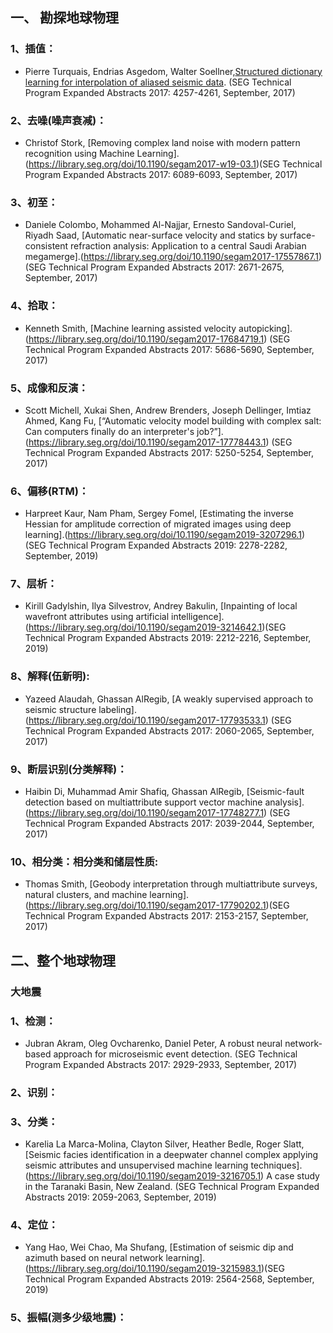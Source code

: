 ## 一、	勘探地球物理<br>
### 1、插值：<br>
* Pierre Turquais, Endrias Asgedom, Walter Soellner,[Structured dictionary learning for interpolation of aliased seismic data](https://library.seg.org/doi/10.1190/segam2017-17670290.1). (SEG Technical Program Expanded Abstracts 2017: 4257-4261, September, 2017) <br>




### 2、去噪(噪声衰减)：<br>
* Christof Stork, [Removing complex land noise with modern pattern recognition using Machine Learning].(https://library.seg.org/doi/10.1190/segam2017-w19-03.1)(SEG Technical Program Expanded Abstracts 2017: 6089-6093, September, 2017) <br>

### 3、初至：<br>
* Daniele Colombo, Mohammed Al-Najjar, Ernesto Sandoval-Curiel, Riyadh Saad, [Automatic near-surface velocity and statics by surface-consistent refraction analysis: Application to a central Saudi Arabian megamerge].(https://library.seg.org/doi/10.1190/segam2017-17557867.1) (SEG Technical Program Expanded Abstracts 2017: 2671-2675, September, 2017) <br>

### 4、拾取：<br>
* Kenneth Smith, [Machine learning assisted velocity autopicking].(https://library.seg.org/doi/10.1190/segam2017-17684719.1) (SEG Technical Program Expanded Abstracts 2017: 5686-5690, September, 2017) <br>

### 5、成像和反演：<br>
* Scott Michell, Xukai Shen, Andrew Brenders, Joseph Dellinger, Imtiaz Ahmed, Kang Fu, [“Automatic velocity model building with complex salt: Can computers finally do an interpreter's job?”].(https://library.seg.org/doi/10.1190/segam2017-17778443.1) (SEG Technical Program Expanded Abstracts 2017: 5250-5254, September, 2017) <br>

### 6、偏移(RTM)：<br>
* Harpreet Kaur, Nam Pham, Sergey Fomel, [Estimating the inverse Hessian for amplitude correction of migrated images using deep learning].(https://library.seg.org/doi/10.1190/segam2019-3207296.1) (SEG Technical Program Expanded Abstracts 2019: 2278-2282, September, 2019) <br>

### 7、层析：<br>
* Kirill Gadylshin, Ilya Silvestrov, Andrey Bakulin, [Inpainting of local wavefront attributes using artificial intelligence]. (https://library.seg.org/doi/10.1190/segam2019-3214642.1)(SEG Technical Program Expanded Abstracts 2019: 2212-2216, September, 2019) <br>

### 8、解释(伍新明):<br>
* Yazeed Alaudah, Ghassan AlRegib, [A weakly supervised approach to seismic structure labeling].(https://library.seg.org/doi/10.1190/segam2017-17793533.1) (SEG Technical Program Expanded Abstracts 2017: 2060-2065, September, 2017) <br>

### 9、断层识别(分类解释)：<br>
* Haibin Di, Muhammad Amir Shafiq, Ghassan AlRegib, [Seismic-fault detection based on multiattribute support vector machine analysis].(https://library.seg.org/doi/10.1190/segam2017-17748277.1) (SEG Technical Program Expanded Abstracts 2017: 2039-2044, September, 2017) <br>

### 10、相分类：相分类和储层性质:<br>
* Thomas Smith, [Geobody interpretation through multiattribute surveys, natural clusters, and machine learning]. (https://library.seg.org/doi/10.1190/segam2017-17790202.1)(SEG Technical Program Expanded Abstracts 2017: 2153-2157, September, 2017) <br>

## 二、整个地球物理<br>
### 大地震<br>
### 1、检测：<br>
* Jubran Akram, Oleg Ovcharenko, Daniel Peter, A robust neural network-based approach for microseismic event detection. (SEG Technical Program Expanded Abstracts 2017: 2929-2933, September, 2017) <br>

### 2、识别：<br>


### 3、分类：<br>
*	Karelia La Marca-Molina, Clayton Silver, Heather Bedle, Roger Slatt, [Seismic facies identification in a deepwater channel complex applying seismic attributes and unsupervised machine learning techniques].(https://library.seg.org/doi/10.1190/segam2019-3216705.1) A case study in the Taranaki Basin, New Zealand. (SEG Technical Program Expanded Abstracts 2019: 2059-2063, September, 2019) <br>

### 4、定位：<br>
* Yang Hao, Wei Chao, Ma Shufang, [Estimation of seismic dip and azimuth based on neural network learning].(https://library.seg.org/doi/10.1190/segam2019-3215983.1)(SEG Technical Program Expanded Abstracts 2019: 2564-2568, September, 2019)

### 5、振幅(测多少级地震)：<br>
